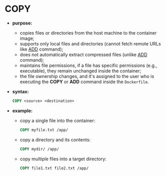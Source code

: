 # COPY

- **purpose:**
  - copies files or directories from the host machine to the container image;
  - supports only local files and directories (cannot fetch remote URLs like [ADD](../add/add.md) command);
  - does not automatically extract compressed files (unlike [ADD](../add/add.md) command);
  - maintains file permissions, if a file has specific permissions (e.g., executable), they remain unchanged inside the container;
  - the file ownership changes, and it's assigned to the user who is executing the **COPY** or **ADD** command inside the `Dockerfile`.

- **syntax:**

    ```dockerfile
    COPY <source> <destination>
    ```

- **example:**
  - copy a single file into the container:
  
    ```dockerfile
    COPY myfile.txt /app/
    ```
  - copy a directory and its contents:
  
    ```dockerfile
    COPY mydir/ /app/
    ```
  - copy multiple files into a target directory:
  
    ```dockerfile
    COPY file1.txt file2.txt /app/
    ```

